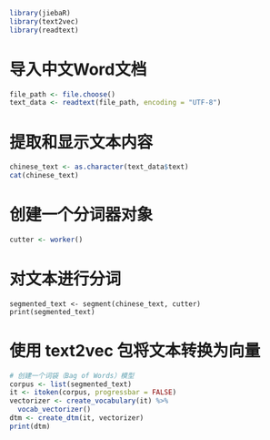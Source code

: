 ````r
library(jiebaR)
library(text2vec)
library(readtext)
````

# 导入中文Word文档
````r
file_path <- file.choose()
text_data <- readtext(file_path, encoding = "UTF-8")
````

# 提取和显示文本内容
````r
chinese_text <- as.character(text_data$text)
cat(chinese_text)
````

# 创建一个分词器对象
````r
cutter <- worker()
````

# 对文本进行分词
````
segmented_text <- segment(chinese_text, cutter)
print(segmented_text)
````

# 使用 text2vec 包将文本转换为向量
````r
# 创建一个词袋（Bag of Words）模型
corpus <- list(segmented_text)
it <- itoken(corpus, progressbar = FALSE)
vectorizer <- create_vocabulary(it) %>%
  vocab_vectorizer()
dtm <- create_dtm(it, vectorizer)
print(dtm)
````
